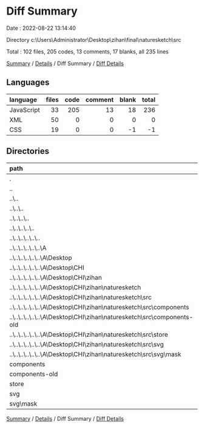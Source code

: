 # Diff Summary

Date : 2022-08-22 13:14:40

Directory c:\\Users\\Administrator\\Desktop\\zihan\\final\\naturesketch\\src

Total : 102 files,  205 codes, 13 comments, 17 blanks, all 235 lines

[Summary](results.md) / [Details](details.md) / Diff Summary / [Diff Details](diff-details.md)

## Languages
| language | files | code | comment | blank | total |
| :--- | ---: | ---: | ---: | ---: | ---: |
| JavaScript | 33 | 205 | 13 | 18 | 236 |
| XML | 50 | 0 | 0 | 0 | 0 |
| CSS | 19 | 0 | 0 | -1 | -1 |

## Directories
| path | files | code | comment | blank | total |
| :--- | ---: | ---: | ---: | ---: | ---: |
| . | 102 | 205 | 13 | 17 | 235 |
| .. | 52 | -3,082 | -166 | -333 | -3,581 |
| ..\\.. | 52 | -3,082 | -166 | -333 | -3,581 |
| ..\\..\\.. | 52 | -3,082 | -166 | -333 | -3,581 |
| ..\\..\\..\\.. | 52 | -3,082 | -166 | -333 | -3,581 |
| ..\\..\\..\\..\\.. | 52 | -3,082 | -166 | -333 | -3,581 |
| ..\\..\\..\\..\\..\\.. | 52 | -3,082 | -166 | -333 | -3,581 |
| ..\\..\\..\\..\\..\\..\\A | 52 | -3,082 | -166 | -333 | -3,581 |
| ..\\..\\..\\..\\..\\..\\A\\Desktop | 52 | -3,082 | -166 | -333 | -3,581 |
| ..\\..\\..\\..\\..\\..\\A\\Desktop\\CHI | 52 | -3,082 | -166 | -333 | -3,581 |
| ..\\..\\..\\..\\..\\..\\A\\Desktop\\CHI\\zihan | 52 | -3,082 | -166 | -333 | -3,581 |
| ..\\..\\..\\..\\..\\..\\A\\Desktop\\CHI\\zihan\\naturesketch | 52 | -3,082 | -166 | -333 | -3,581 |
| ..\\..\\..\\..\\..\\..\\A\\Desktop\\CHI\\zihan\\naturesketch\\src | 52 | -3,082 | -166 | -333 | -3,581 |
| ..\\..\\..\\..\\..\\..\\A\\Desktop\\CHI\\zihan\\naturesketch\\src\\components | 12 | -2,561 | -87 | -284 | -2,932 |
| ..\\..\\..\\..\\..\\..\\A\\Desktop\\CHI\\zihan\\naturesketch\\src\\components-old | 5 | -104 | -31 | -13 | -148 |
| ..\\..\\..\\..\\..\\..\\A\\Desktop\\CHI\\zihan\\naturesketch\\src\\store | 2 | -99 | 0 | -6 | -105 |
| ..\\..\\..\\..\\..\\..\\A\\Desktop\\CHI\\zihan\\naturesketch\\src\\svg | 23 | -90 | 0 | -4 | -94 |
| ..\\..\\..\\..\\..\\..\\A\\Desktop\\CHI\\zihan\\naturesketch\\src\\svg\\mask | 4 | -4 | 0 | 0 | -4 |
| components | 12 | 2,746 | 97 | 299 | 3,142 |
| components-old | 3 | 96 | 31 | 10 | 137 |
| store | 2 | 121 | 0 | 8 | 129 |
| svg | 23 | 90 | 0 | 4 | 94 |
| svg\\mask | 4 | 4 | 0 | 0 | 4 |

[Summary](results.md) / [Details](details.md) / Diff Summary / [Diff Details](diff-details.md)